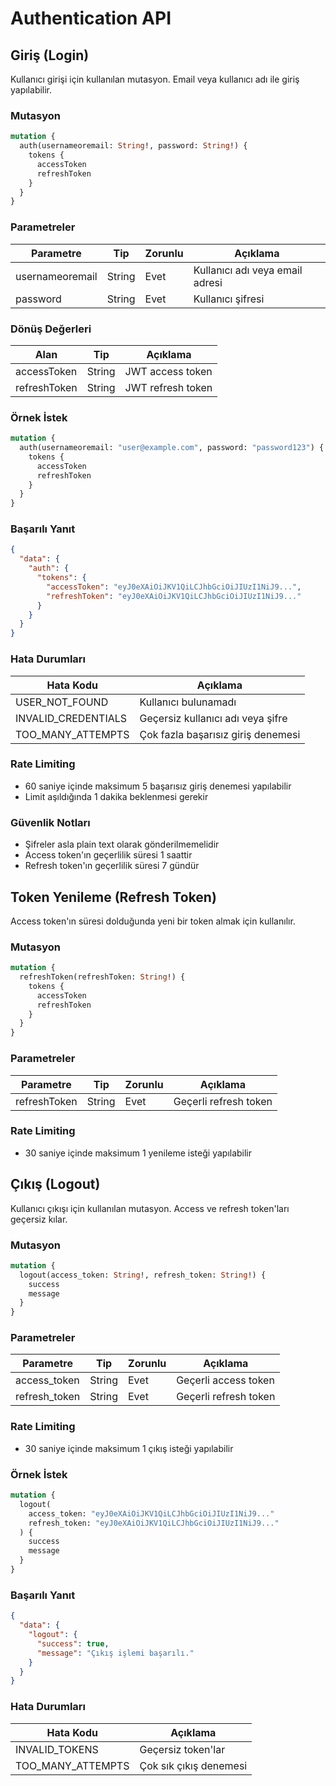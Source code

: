 # Authentication API

## Giriş (Login)

Kullanıcı girişi için kullanılan mutasyon. Email veya kullanıcı adı ile giriş yapılabilir.

### Mutasyon

```graphql
mutation {
  auth(usernameoremail: String!, password: String!) {
    tokens {
      accessToken
      refreshToken
    }
  }
}
```

### Parametreler

| Parametre       | Tip    | Zorunlu | Açıklama                        |
| --------------- | ------ | ------- | ------------------------------- |
| usernameoremail | String | Evet    | Kullanıcı adı veya email adresi |
| password        | String | Evet    | Kullanıcı şifresi               |

### Dönüş Değerleri

| Alan         | Tip    | Açıklama          |
| ------------ | ------ | ----------------- |
| accessToken  | String | JWT access token  |
| refreshToken | String | JWT refresh token |

### Örnek İstek

```graphql
mutation {
  auth(usernameoremail: "user@example.com", password: "password123") {
    tokens {
      accessToken
      refreshToken
    }
  }
}
```

### Başarılı Yanıt

```json
{
  "data": {
    "auth": {
      "tokens": {
        "accessToken": "eyJ0eXAiOiJKV1QiLCJhbGciOiJIUzI1NiJ9...",
        "refreshToken": "eyJ0eXAiOiJKV1QiLCJhbGciOiJIUzI1NiJ9..."
      }
    }
  }
}
```

### Hata Durumları

| Hata Kodu           | Açıklama                           |
| ------------------- | ---------------------------------- |
| USER_NOT_FOUND      | Kullanıcı bulunamadı               |
| INVALID_CREDENTIALS | Geçersiz kullanıcı adı veya şifre  |
| TOO_MANY_ATTEMPTS   | Çok fazla başarısız giriş denemesi |

### Rate Limiting

- 60 saniye içinde maksimum 5 başarısız giriş denemesi yapılabilir
- Limit aşıldığında 1 dakika beklenmesi gerekir

### Güvenlik Notları

- Şifreler asla plain text olarak gönderilmemelidir
- Access token'ın geçerlilik süresi 1 saattir
- Refresh token'ın geçerlilik süresi 7 gündür

## Token Yenileme (Refresh Token)

Access token'ın süresi dolduğunda yeni bir token almak için kullanılır.

### Mutasyon

```graphql
mutation {
  refreshToken(refreshToken: String!) {
    tokens {
      accessToken
      refreshToken
    }
  }
}
```

### Parametreler

| Parametre    | Tip    | Zorunlu | Açıklama              |
| ------------ | ------ | ------- | --------------------- |
| refreshToken | String | Evet    | Geçerli refresh token |

### Rate Limiting

- 30 saniye içinde maksimum 1 yenileme isteği yapılabilir

## Çıkış (Logout)

Kullanıcı çıkışı için kullanılan mutasyon. Access ve refresh token'ları geçersiz kılar.

### Mutasyon

```graphql
mutation {
  logout(access_token: String!, refresh_token: String!) {
    success
    message
  }
}
```

### Parametreler

| Parametre     | Tip    | Zorunlu | Açıklama              |
| ------------- | ------ | ------- | --------------------- |
| access_token  | String | Evet    | Geçerli access token  |
| refresh_token | String | Evet    | Geçerli refresh token |

### Rate Limiting

- 30 saniye içinde maksimum 1 çıkış isteği yapılabilir

### Örnek İstek

```graphql
mutation {
  logout(
    access_token: "eyJ0eXAiOiJKV1QiLCJhbGciOiJIUzI1NiJ9..."
    refresh_token: "eyJ0eXAiOiJKV1QiLCJhbGciOiJIUzI1NiJ9..."
  ) {
    success
    message
  }
}
```

### Başarılı Yanıt

```json
{
  "data": {
    "logout": {
      "success": true,
      "message": "Çıkış işlemi başarılı."
    }
  }
}
```

### Hata Durumları

| Hata Kodu         | Açıklama               |
| ----------------- | ---------------------- |
| INVALID_TOKENS    | Geçersiz token'lar     |
| TOO_MANY_ATTEMPTS | Çok sık çıkış denemesi |
